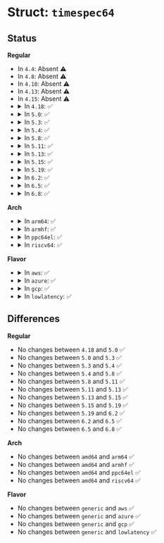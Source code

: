 # Struct: <code>timespec64</code>

## Status
<b>Regular</b>
<ul>
<li>
In <code>4.4</code>: Absent ⚠️
</li>
<li>
In <code>4.8</code>: Absent ⚠️
</li>
<li>
In <code>4.10</code>: Absent ⚠️
</li>
<li>
In <code>4.13</code>: Absent ⚠️
</li>
<li>
In <code>4.15</code>: Absent ⚠️
</li>
<li>
<details>
<summary>In <code>4.18</code>: ✅</summary>

```c
struct timespec64 {
    time64_t tv_sec;
    long int tv_nsec;
};
```
</details>
</li>
<li>
<details>
<summary>In <code>5.0</code>: ✅</summary>

```c
struct timespec64 {
    time64_t tv_sec;
    long int tv_nsec;
};
```
</details>
</li>
<li>
<details>
<summary>In <code>5.3</code>: ✅</summary>

```c
struct timespec64 {
    time64_t tv_sec;
    long int tv_nsec;
};
```
</details>
</li>
<li>
<details>
<summary>In <code>5.4</code>: ✅</summary>

```c
struct timespec64 {
    time64_t tv_sec;
    long int tv_nsec;
};
```
</details>
</li>
<li>
<details>
<summary>In <code>5.8</code>: ✅</summary>

```c
struct timespec64 {
    time64_t tv_sec;
    long int tv_nsec;
};
```
</details>
</li>
<li>
<details>
<summary>In <code>5.11</code>: ✅</summary>

```c
struct timespec64 {
    time64_t tv_sec;
    long int tv_nsec;
};
```
</details>
</li>
<li>
<details>
<summary>In <code>5.13</code>: ✅</summary>

```c
struct timespec64 {
    time64_t tv_sec;
    long int tv_nsec;
};
```
</details>
</li>
<li>
<details>
<summary>In <code>5.15</code>: ✅</summary>

```c
struct timespec64 {
    time64_t tv_sec;
    long int tv_nsec;
};
```
</details>
</li>
<li>
<details>
<summary>In <code>5.19</code>: ✅</summary>

```c
struct timespec64 {
    time64_t tv_sec;
    long int tv_nsec;
};
```
</details>
</li>
<li>
<details>
<summary>In <code>6.2</code>: ✅</summary>

```c
struct timespec64 {
    time64_t tv_sec;
    long int tv_nsec;
};
```
</details>
</li>
<li>
<details>
<summary>In <code>6.5</code>: ✅</summary>

```c
struct timespec64 {
    time64_t tv_sec;
    long int tv_nsec;
};
```
</details>
</li>
<li>
<details>
<summary>In <code>6.8</code>: ✅</summary>

```c
struct timespec64 {
    time64_t tv_sec;
    long int tv_nsec;
};
```
</details>
</li>
</ul>
<b>Arch</b>
<ul>
<li>
<details>
<summary>In <code>arm64</code>: ✅</summary>

```c
struct timespec64 {
    time64_t tv_sec;
    long int tv_nsec;
};
```
</details>
</li>
<li>
<details>
<summary>In <code>armhf</code>: ✅</summary>

```c
struct timespec64 {
    time64_t tv_sec;
    long int tv_nsec;
};
```
</details>
</li>
<li>
<details>
<summary>In <code>ppc64el</code>: ✅</summary>

```c
struct timespec64 {
    time64_t tv_sec;
    long int tv_nsec;
};
```
</details>
</li>
<li>
<details>
<summary>In <code>riscv64</code>: ✅</summary>

```c
struct timespec64 {
    time64_t tv_sec;
    long int tv_nsec;
};
```
</details>
</li>
</ul>
<b>Flavor</b>
<ul>
<li>
<details>
<summary>In <code>aws</code>: ✅</summary>

```c
struct timespec64 {
    time64_t tv_sec;
    long int tv_nsec;
};
```
</details>
</li>
<li>
<details>
<summary>In <code>azure</code>: ✅</summary>

```c
struct timespec64 {
    time64_t tv_sec;
    long int tv_nsec;
};
```
</details>
</li>
<li>
<details>
<summary>In <code>gcp</code>: ✅</summary>

```c
struct timespec64 {
    time64_t tv_sec;
    long int tv_nsec;
};
```
</details>
</li>
<li>
<details>
<summary>In <code>lowlatency</code>: ✅</summary>

```c
struct timespec64 {
    time64_t tv_sec;
    long int tv_nsec;
};
```
</details>
</li>
</ul>

## Differences
<b>Regular</b>
<ul>
<li>
No changes between <code>4.18</code> and <code>5.0</code> ✅
</li>
<li>
No changes between <code>5.0</code> and <code>5.3</code> ✅
</li>
<li>
No changes between <code>5.3</code> and <code>5.4</code> ✅
</li>
<li>
No changes between <code>5.4</code> and <code>5.8</code> ✅
</li>
<li>
No changes between <code>5.8</code> and <code>5.11</code> ✅
</li>
<li>
No changes between <code>5.11</code> and <code>5.13</code> ✅
</li>
<li>
No changes between <code>5.13</code> and <code>5.15</code> ✅
</li>
<li>
No changes between <code>5.15</code> and <code>5.19</code> ✅
</li>
<li>
No changes between <code>5.19</code> and <code>6.2</code> ✅
</li>
<li>
No changes between <code>6.2</code> and <code>6.5</code> ✅
</li>
<li>
No changes between <code>6.5</code> and <code>6.8</code> ✅
</li>
</ul>
<b>Arch</b>
<ul>
<li>
No changes between <code>amd64</code> and <code>arm64</code> ✅
</li>
<li>
No changes between <code>amd64</code> and <code>armhf</code> ✅
</li>
<li>
No changes between <code>amd64</code> and <code>ppc64el</code> ✅
</li>
<li>
No changes between <code>amd64</code> and <code>riscv64</code> ✅
</li>
</ul>
<b>Flavor</b>
<ul>
<li>
No changes between <code>generic</code> and <code>aws</code> ✅
</li>
<li>
No changes between <code>generic</code> and <code>azure</code> ✅
</li>
<li>
No changes between <code>generic</code> and <code>gcp</code> ✅
</li>
<li>
No changes between <code>generic</code> and <code>lowlatency</code> ✅
</li>
</ul>
